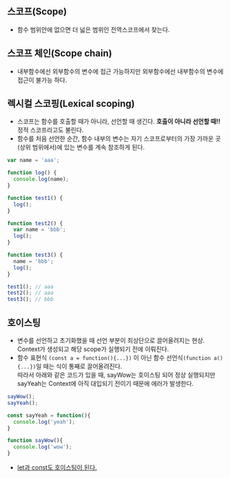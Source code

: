 ## 스코프(Scope)
-  함수 범위안에 없으면 더 넓은 범위인 전역스코프에서 찾는다.

## 스코프 체인(Scope chain)
- 내부함수에선 외부함수의 변수에 접근 가능하지만 외부함수에선 내부함수의 변수에 접근이 불가능 하다.

## 렉시컬 스코핑(Lexical scoping)
- 스코프는 함수를 호출할 때가 아니라, 선언할 때 생긴다. **호출이 아니라 선언할 때!!** 정적 스코프라고도 불린다.
- 함수를 처음 선언한 순간, 함수 내부의 변수는 자기 스코프로부터의 가장 가까운 곳(상위 범위에서)에 있는 변수를 계속 참조하게 된다.   
  
```js
var name = 'aaa';

function log() {
  console.log(name);
}

function test1() {
  log();
}

function test2() {
  var name = 'bbb';
  log();
}

function test3() {
  name = 'bbb';
  log();
}

test1(); // aaa
test2(); // aaa
test3(); // bbb
```

## 호이스팅
- 변수를 선언하고 초기화했을 때 선언 부분이 최상단으로 끌어올려지는 현상. Context가 생성되고 해당 scope가 실행되기 전에 이뤄진다. 
- 함수 표현식 `(const a = function(){...})` 이 아닌 함수 선언식`(function a(){...})`일 때는 식이 통째로 끌어올려진다.   
따라서 아래와 같은 코드가 있을 때, sayWow는 호이스팅 되어 정상 실행되지만 sayYeah는 Context에 아직 대입되기 전이기 때문에 에러가 발생한다.
```js
sayWow();
sayYeah();

const sayYeah = function(){
  console.log('yeah');
}

function sayWow(){
  console.log('wow');
}
```

- [let과 const도 호이스팅이 된다.](https://velog.io/@modolee/javascript-let-const-hoisting)
